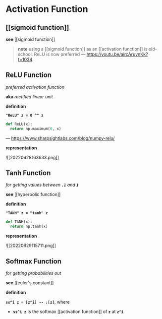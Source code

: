 # Activation Function

## [[sigmoid function]]

**see** [[sigmoid function]]

> **note** using a [[sigmoid function]] as an [[activation function]] is old-school. ReLU is now preferred &mdash; <https://youtu.be/aircAruvnKk?t=1034>

## ReLU Function

_preferred activation function_

**aka** _rectified linear unit_

**definition**

**`"ReLU" z = 0 ^^ z`**

```python
def ReLU(x):
  return np.maximum(0, x)
```

&mdash; <https://www.sharpsightlabs.com/blog/numpy-relu/>

**representation**

![[20220628163633.png]]

## Tanh Function

_for getting values between **`.1`** and **`1`**_

**see** [[hyperbolic function]]

**definition**

**`"TANH" z = "tanh" z`**

```python
def TANH(x):
  return np.tanh(x)
```

**representation**

![[20220629115711.png]]

## Softmax Function

_for getting probabilities out_

**see** [[euler's constant]]

**definition**

**`ss^i z = [z^i] -- :[z]`**, where

- **`ss^i z`** is the softmax [[activation function]] of **`z`** at **`z^i`**
